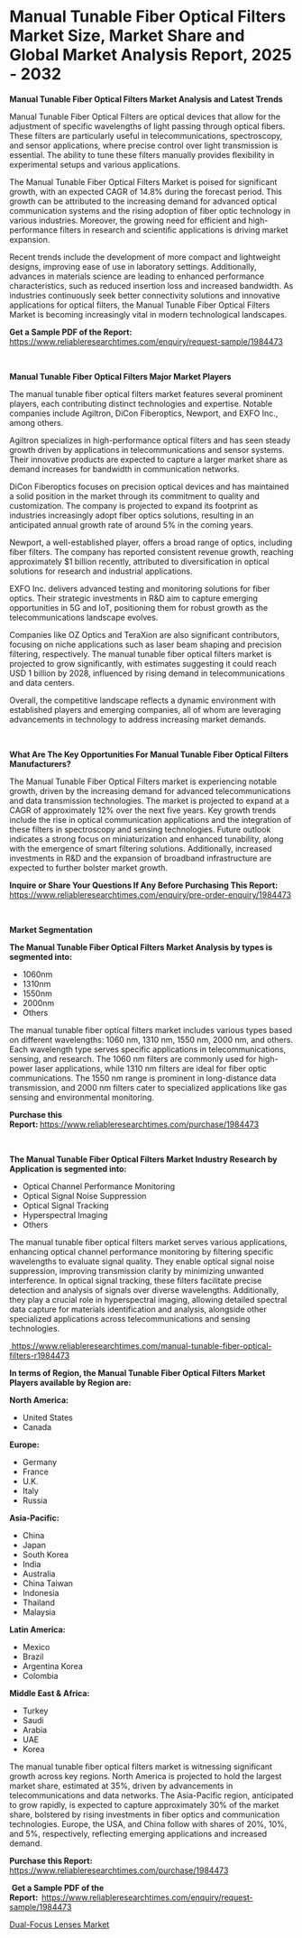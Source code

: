 <p><h1>Manual Tunable Fiber Optical Filters Market Size, Market Share and Global Market Analysis Report, 2025 - 2032</h1></p><p><strong>Manual Tunable Fiber Optical Filters Market Analysis and Latest Trends</strong></p>
<p><p>Manual Tunable Fiber Optical Filters are optical devices that allow for the adjustment of specific wavelengths of light passing through optical fibers. These filters are particularly useful in telecommunications, spectroscopy, and sensor applications, where precise control over light transmission is essential. The ability to tune these filters manually provides flexibility in experimental setups and various applications.</p><p>The Manual Tunable Fiber Optical Filters Market is poised for significant growth, with an expected CAGR of 14.8% during the forecast period. This growth can be attributed to the increasing demand for advanced optical communication systems and the rising adoption of fiber optic technology in various industries. Moreover, the growing need for efficient and high-performance filters in research and scientific applications is driving market expansion.</p><p>Recent trends include the development of more compact and lightweight designs, improving ease of use in laboratory settings. Additionally, advances in materials science are leading to enhanced performance characteristics, such as reduced insertion loss and increased bandwidth. As industries continuously seek better connectivity solutions and innovative applications for optical filters, the Manual Tunable Fiber Optical Filters Market is becoming increasingly vital in modern technological landscapes.</p></p>
<p><strong>Get a Sample PDF of the Report:&nbsp;</strong> <a href="https://www.reliableresearchtimes.com/enquiry/request-sample/1984473?utm_campaign=2196&utm_medium=2&utm_source=Github&utm_content=ia&utm_term=02032025&utm_id=manual-tunable-fiber-optical-filters">https://www.reliableresearchtimes.com/enquiry/request-sample/1984473</a></p>
<p>&nbsp;</p>
<p><strong>Manual Tunable Fiber Optical Filters Major Market Players</strong></p>
<p><p>The manual tunable fiber optical filters market features several prominent players, each contributing distinct technologies and expertise. Notable companies include Agiltron, DiCon Fiberoptics, Newport, and EXFO Inc., among others.</p><p>Agiltron specializes in high-performance optical filters and has seen steady growth driven by applications in telecommunications and sensor systems. Their innovative products are expected to capture a larger market share as demand increases for bandwidth in communication networks.</p><p>DiCon Fiberoptics focuses on precision optical devices and has maintained a solid position in the market through its commitment to quality and customization. The company is projected to expand its footprint as industries increasingly adopt fiber optics solutions, resulting in an anticipated annual growth rate of around 5% in the coming years.</p><p>Newport, a well-established player, offers a broad range of optics, including fiber filters. The company has reported consistent revenue growth, reaching approximately $1 billion recently, attributed to diversification in optical solutions for research and industrial applications.</p><p>EXFO Inc. delivers advanced testing and monitoring solutions for fiber optics. Their strategic investments in R&D aim to capture emerging opportunities in 5G and IoT, positioning them for robust growth as the telecommunications landscape evolves.</p><p>Companies like OZ Optics and TeraXion are also significant contributors, focusing on niche applications such as laser beam shaping and precision filtering, respectively. The manual tunable fiber optical filters market is projected to grow significantly, with estimates suggesting it could reach USD 1 billion by 2028, influenced by rising demand in telecommunications and data centers.</p><p>Overall, the competitive landscape reflects a dynamic environment with established players and emerging companies, all of whom are leveraging advancements in technology to address increasing market demands.</p></p>
<p>&nbsp;</p>
<p><strong>What Are The Key Opportunities For Manual Tunable Fiber Optical Filters Manufacturers?</strong></p>
<p><p>The Manual Tunable Fiber Optical Filters market is experiencing notable growth, driven by the increasing demand for advanced telecommunications and data transmission technologies. The market is projected to expand at a CAGR of approximately 12% over the next five years. Key growth trends include the rise in optical communication applications and the integration of these filters in spectroscopy and sensing technologies. Future outlook indicates a strong focus on miniaturization and enhanced tunability, along with the emergence of smart filtering solutions. Additionally, increased investments in R&D and the expansion of broadband infrastructure are expected to further bolster market growth.</p></p>
<p><strong>Inquire or Share Your Questions If Any Before Purchasing This Report:</strong> <a href="https://www.reliableresearchtimes.com/enquiry/pre-order-enquiry/1984473?utm_campaign=2196&utm_medium=2&utm_source=Github&utm_content=ia&utm_term=02032025&utm_id=manual-tunable-fiber-optical-filters">https://www.reliableresearchtimes.com/enquiry/pre-order-enquiry/1984473</a></p>
<p>&nbsp;</p>
<p><strong>Market Segmentation</strong></p>
<p><strong>The Manual Tunable Fiber Optical Filters Market Analysis by types is segmented into:</strong></p>
<p><ul><li>1060nm</li><li>1310nm</li><li>1550nm</li><li>2000nm</li><li>Others</li></ul></p>
<p><p>The manual tunable fiber optical filters market includes various types based on different wavelengths: 1060 nm, 1310 nm, 1550 nm, 2000 nm, and others. Each wavelength type serves specific applications in telecommunications, sensing, and research. The 1060 nm filters are commonly used for high-power laser applications, while 1310 nm filters are ideal for fiber optic communications. The 1550 nm range is prominent in long-distance data transmission, and 2000 nm filters cater to specialized applications like gas sensing and environmental monitoring.</p></p>
<p><strong>Purchase this Report:&nbsp;</strong><a href="https://www.reliableresearchtimes.com/purchase/1984473?utm_campaign=2196&utm_medium=2&utm_source=Github&utm_content=ia&utm_term=02032025&utm_id=manual-tunable-fiber-optical-filters">https://www.reliableresearchtimes.com/purchase/1984473</a></p>
<p>&nbsp;</p>
<p><strong>The Manual Tunable Fiber Optical Filters Market Industry Research by Application is segmented into:</strong></p>
<p><ul><li>Optical Channel Performance Monitoring</li><li>Optical Signal Noise Suppression</li><li>Optical Signal Tracking</li><li>Hyperspectral Imaging</li><li>Others</li></ul></p>
<p><p>The manual tunable fiber optical filters market serves various applications, enhancing optical channel performance monitoring by filtering specific wavelengths to evaluate signal quality. They enable optical signal noise suppression, improving transmission clarity by minimizing unwanted interference. In optical signal tracking, these filters facilitate precise detection and analysis of signals over diverse wavelengths. Additionally, they play a crucial role in hyperspectral imaging, allowing detailed spectral data capture for materials identification and analysis, alongside other specialized applications across telecommunications and sensing technologies.</p></p>
<p><a href="https://www.reliableresearchtimes.com/manual-tunable-fiber-optical-filters-r1984473?utm_campaign=2196&utm_medium=2&utm_source=Github&utm_content=ia&utm_term=02032025&utm_id=manual-tunable-fiber-optical-filters">&nbsp;https://www.reliableresearchtimes.com/manual-tunable-fiber-optical-filters-r1984473</a></p>
<p><strong>In terms of Region, the Manual Tunable Fiber Optical Filters Market Players available by Region are:</strong></p>
<p>
    <p> <strong> North America: </strong>
        <ul>
            <li>United States</li>
            <li>Canada</li>
        </ul>
        </p> 
    <p> <strong> Europe: </strong>
        <ul>
            <li>Germany</li>
            <li>France</li>
            <li>U.K.</li>
            <li>Italy</li>
            <li>Russia</li>
        </ul>
        </p> 
    <p> <strong> Asia-Pacific: </strong>
        <ul>
            <li>China</li>
            <li>Japan</li>
            <li>South Korea</li>
            <li>India</li>
            <li>Australia</li>
            <li>China Taiwan</li>
            <li>Indonesia</li>
            <li>Thailand</li>
            <li>Malaysia</li>
        </ul>
        </p> 
    <p> <strong> Latin America: </strong>
        <ul>
            <li>Mexico</li>
            <li>Brazil</li>
            <li>Argentina Korea</li>
            <li>Colombia</li>
        </ul>
        </p> 
    <p> <strong> Middle East & Africa: </strong>
        <ul>
            <li>Turkey</li>
            <li>Saudi</li>
            <li>Arabia</li>
            <li>UAE</li>
            <li>Korea</li>
        </ul>
    </p>
    </p>
<p><p>The manual tunable fiber optical filters market is witnessing significant growth across key regions. North America is projected to hold the largest market share, estimated at 35%, driven by advancements in telecommunications and data networks. The Asia-Pacific region, anticipated to grow rapidly, is expected to capture approximately 30% of the market share, bolstered by rising investments in fiber optics and communication technologies. Europe, the USA, and China follow with shares of 20%, 10%, and 5%, respectively, reflecting emerging applications and increased demand.</p></p>
<p><strong>Purchase this Report: </strong><a href="https://www.reliableresearchtimes.com/purchase/1984473?utm_campaign=2196&utm_medium=2&utm_source=Github&utm_content=ia&utm_term=02032025&utm_id=manual-tunable-fiber-optical-filters">https://www.reliableresearchtimes.com/purchase/1984473</a></p>
<p>&nbsp;<strong>Get a Sample PDF of the Report:&nbsp;&nbsp;</strong><a href="https://www.reliableresearchtimes.com/enquiry/request-sample/1984473?utm_campaign=2196&utm_medium=2&utm_source=Github&utm_content=ia&utm_term=02032025&utm_id=manual-tunable-fiber-optical-filters">https://www.reliableresearchtimes.com/enquiry/request-sample/1984473</a></p>
<p><strong></strong></p>
<p><p><a href="https://github.com/MariaWashington76/Market-Research-Report-List-1/blob/main/dual-focus-lenses-market.md?utm_campaign=2196&utm_medium=2&utm_source=Github&utm_content=ia&utm_term=02032025&utm_id=manual-tunable-fiber-optical-filters">Dual-Focus Lenses Market</a></p></p>